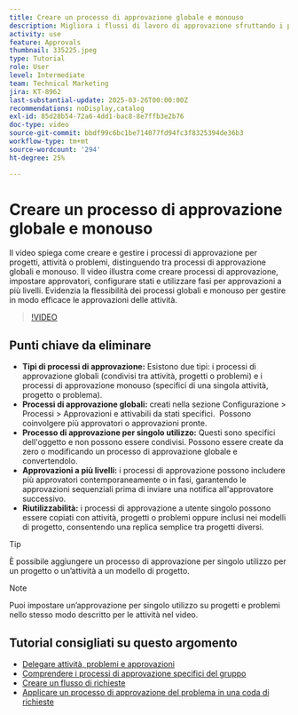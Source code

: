 ```yaml
---
title: Creare un processo di approvazione globale e monouso
description: Migliora i flussi di lavoro di approvazione sfruttando i processi di approvazione globali e monouso per attività, progetti o problemi, implementando approvazioni in più livelli e promuovendo l’efficienza tramite la riutilizzabilità nei modelli di progetto.
activity: use
feature: Approvals
thumbnail: 335225.jpeg
type: Tutorial
role: User
level: Intermediate
team: Technical Marketing
jira: KT-8962
last-substantial-update: 2025-03-26T00:00:00Z
recommendations: noDisplay,catalog
exl-id: 85d28b54-72a6-4dd1-bac8-8e7ffb3e2b76
doc-type: video
source-git-commit: bbdf99c6bc1be714077fd94fc3f8325394de36b3
workflow-type: tm+mt
source-wordcount: '294'
ht-degree: 25%

---
```


# Creare un processo di approvazione globale e monouso

Il video spiega come creare e gestire i processi di approvazione per progetti, attività o problemi, distinguendo tra processi di approvazione globali e monouso.
Il video illustra come creare processi di approvazione, impostare approvatori, configurare stati e utilizzare fasi per approvazioni a più livelli.
&#x200B;Evidenzia la flessibilità dei processi globali e monouso per gestire in modo efficace le approvazioni delle attività.

>[!VIDEO](https://video.tv.adobe.com/v/3434695/?quality=12&learn=on&enablevpops=1&captions=ita)

## Punti chiave da eliminare

* **Tipi di processi di approvazione:** Esistono due tipi: i processi di approvazione globali (condivisi tra attività, progetti o problemi) e i processi di approvazione monouso (specifici di una singola attività, progetto o problema).
* **Processi di approvazione globali:** creati nella sezione Configurazione > Processi > Approvazioni e attivabili da stati specifici. &#x200B; Possono coinvolgere più approvatori o approvazioni pronte.
* **Processo di approvazione per singolo utilizzo:** Questi sono specifici dell&#39;oggetto e non possono essere condivisi. &#x200B; Possono essere create da zero o modificando un processo di approvazione globale e convertendolo.
* **Approvazioni a più livelli:** i processi di approvazione possono includere più approvatori contemporaneamente o in fasi, garantendo le approvazioni sequenziali prima di inviare una notifica all&#39;approvatore successivo.
* **Riutilizzabilità:** i processi di approvazione a utente singolo possono essere copiati con attività, progetti o problemi oppure inclusi nei modelli di progetto, consentendo una replica semplice tra progetti diversi.


>[!TIP]
>
>È possibile aggiungere un processo di approvazione per singolo utilizzo per un progetto o un’attività a un modello di progetto.

>[!NOTE]
>
>Puoi impostare un’approvazione per singolo utilizzo su progetti e problemi nello stesso modo descritto per le attività nel video.



## Tutorial consigliati su questo argomento

* [Delegare attività, problemi e approvazioni](/help/manage-work/approval-processes-and-milestone-paths/delegate-approvals.md)
* [Comprendere i processi di approvazione specifici del gruppo](/help/administration-and-setup/approval-processes-and-milestone-paths/group-specific-approval-processes.md)
* [Creare un flusso di richieste](/help/manage-work/request-queues/create-a-request-flow.md)
* [Applicare un processo di approvazione del problema in una coda di richieste](/help/manage-work/approval-processes-and-milestone-paths/apply-an-issue-approval-process-in-a-request-queue.md)

